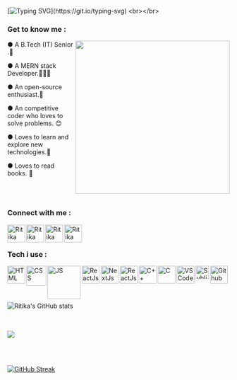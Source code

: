 [![Typing SVG](https://readme-typing-svg.herokuapp.com?font=Comic+Sans+ms&color=%23B851F7&size=30&center=true&vCenter=true&lines=Hello+There!;I+am+Ritika.)](https://git.io/typing-svg)
<br></br>
<h3 align="left" style="font-weight:bold">Get to know me :</h3>
<img align="right" width="350" height="346" src="https://github.com/M0nica/M0nica/blob/main/octomonica/m0nica-octocat-rotating.gif?raw=true">

● A B.Tech (IT) Senior .👀

● A MERN stack Developer.👩🏽‍💻

● An open-source enthusiast.💜

● An competitive coder who loves to solve problems. 😊

● Loves to learn and explore new technologies.🌱

● Loves to read books. 📖

<br></br>
<h3 align="left" style="font-weight:bold">Connect with me :</h3>

<a href="https://www.linkedin.com/in/ritika-saha-472a61201" >
  <img align="left" alt="Ritika Saha - LinkedIn" width="40px" src="https://upload.wikimedia.org/wikipedia/commons/thumb/e/e9/Linkedin_icon.svg/256px-Linkedin_icon.svg.png"/>
</a>
<a href="mailto:ritika882001@gmail.com">
  <img align="left" alt="Ritika Saha - Google Mail" width="40px" src="https://api.iconify.design/logos:google-gmail.svg"/>
</a>
<a href="https://twitter.com/r9t9k1">
  <img align="left" alt="Ritika Saha - Twitter" width="40px" src="https://upload.wikimedia.org/wikipedia/sco/9/9f/Twitter_bird_logo_2012.svg"/>
</a>
<a href="https://www.instagram.com/r9t9k1">
  <img align="left" alt="Ritika Saha - Instagram" width="40px" src="https://www.vectorlogo.zone/logos/instagram/instagram-icon.svg"/>
</a>


<br></br>
<h3 align="left" style="font-weight:bold">Tech i use :</h3>
<a href="https://www.w3schools.com/html/"><img align="left" alt="HTML" width="40px" src="https://seeklogo.com/images/H/html5-without-wordmark-color-logo-14D252D878-seeklogo.com.png"/></a>
<a href="https://www.w3schools.com/Css/"><img align="left" alt="CSS" width="45px" src="https://www.logolynx.com/images/logolynx/s_0d/0d35ef6c8d4fdaf0590228404dc6448b.png"/></a>
<a href="https://www.w3schools.com/js/DEFAULT.asp"><img align="left" alt="JS" width="75px" src="https://th.bing.com/th/id/R.94ae2dcd4fa410811cab4e1fbb403340?rik=bpjuZM%2fu0R4w%2bA&riu=http%3a%2f%2fwww.acadecap.org%2fwp-content%2fuploads%2f2016%2f07%2fJavascript.png&ehk=G22t9IbHUOZ6vSyyhS6n9TiE7L%2fzQ%2b%2fWxL5ilvRfw84%3d&risl=&pid=ImgRaw&r=0&sres=1&sresct=1"/></a>
<a href="https://reactjs.org/"><img align="left" alt="ReactJs" width="40px" src="https://api.iconify.design/logos:react.svg"/></a>
<a href="https://nextjs.org/"><img align="left" alt="NextJs" width="40px" src="https://ui-lib.com/blog/wp-content/uploads/2021/12/nextjs-boilerplate-logo.png"/></a>
<a href="https://www.mongodb.com/"><img align="left" alt="ReactJs" width="40px" src="https://img.icons8.com/color/512/mongodb.png"/></a>
<a href="https://isocpp.org/"><img align="left" alt="C++" width="40px" src="https://seeklogo.com/images/C/c-logo-43CE78FF9C-seeklogo.com.png"/><a>
<a href="https://www.tutorialspoint.com/cprogramming/index.htm"><img align="left" alt="C" width="40px" src="https://seeklogo.com/images/C/c-programming-language-logo-9B32D017B1-seeklogo.com.png"/></a>
<a href="https://code.visualstudio.com/"><img align="left" alt="VSCode" width="40px" src="https://www.vectorlogo.zone/logos/visualstudio_code/visualstudio_code-icon.svg"/></a>
<a href="https://www.sublimetext.com/"><img align="left" alt="Sublime" width="30px" src="https://api.iconify.design/logos:sublimetext-icon.svg"/></a>
<a href="https://github.com/"><img align="left" alt="Github" width="40px" src="https://api.iconify.design/logos:github-octocat.svg"/></a>

<br></br>
<br></br>

![Ritika's GitHub stats](https://github-readme-stats.vercel.app/api?username=ritika-saha&show_icons=true&theme=jolly)

<br><br>
  <a href="https://github-readme-stats.vercel.app/api/top-langs/?username=ritika-saha&layout=compact">
  <img align="mid" src="https://github-readme-stats.vercel.app/api/top-langs/?username=ritika-saha&layout=compact" />
  </a>

  <br></br>

 [![GitHub Streak](https://github-readme-streak-stats.herokuapp.com?user=ritika-saha&theme=midnight-purple&hide_border=true&date_format=M%20j%5B%2C%20Y%5D)](https://git.io/streak-stats)
